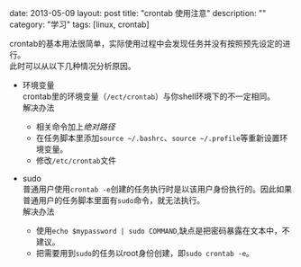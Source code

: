 date: 2013-05-09
layout: post
title: "crontab 使用注意"
description: ""
category: "学习"
tags: [linux, crontab]

crontab的基本用法很简单，实际使用过程中会发现任务并没有按照预先设定的进行。  
此时可以从以下几种情况分析原因。

- 环境变量  
crontab里的环境变量（`/ect/crontab`）与你shell环境下的不一定相同。  
解决办法
	
	- 相关命令加上*绝对路径*
	- 在任务脚本里添加`source ~/.bashrc`、`source ~/.profile`等重新设置环境变量。
	- 修改`/etc/crontab`文件
- sudo  
普通用户使用`crontab -e`创建的任务执行时是以该用户身份执行的。因此如果普通用户的任务脚本里面有`sudo`命令，就无法执行。  
解决办法

    - 使用`echo $mypassword | sudo COMMAND`,缺点是把密码暴露在文本中，不建议。
    - 把需要用到`sudo`的任务以root身份创建，即`sudo crontab -e`。